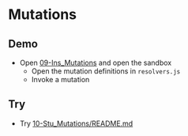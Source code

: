 # Mutations

## Demo

- Open [09-Ins_Mutations](../../01-Activities/09-Ins_Mutations) and open the sandbox
  - Open the mutation definitions in `resolvers.js`
  - Invoke a mutation

## Try

- Try [10-Stu_Mutations/README.md](../../01-Activities/10-Stu_Mutations/README.md)
